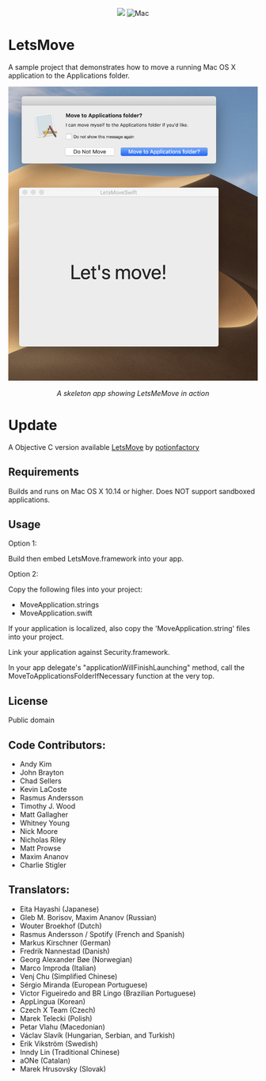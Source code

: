 <p align="center">
<img src="https://img.shields.io/badge/Swift-5.0-orange.svg" />
<img src="https://img.shields.io/badge/platforms-mac-brightgreen.svg?style=flat" alt="Mac" />
</p>




LetsMove
========

A sample project that demonstrates how to move a running Mac OS X application to the Applications folder.


<p align="center">
<img src="Doc/LetsMeMove.png" alt="Sample">
<p align="center">
<em>A skeleton app showing LetsMeMove in action</em>
</p>
</p>

# Update

A Objective C version available [LetsMove](https://github.com/potionfactory/LetsMove) by [potionfactory](https://github.com/potionfactory)



Requirements
------------
Builds and runs on Mac OS X 10.14 or higher. Does NOT support sandboxed applications.







Usage
-----

Option 1:

Build then embed LetsMove.framework into your app.

Option 2:

Copy the following files into your project:

- MoveApplication.strings
- MoveApplication.swift


If your application is localized, also copy the 'MoveApplication.string' files into your project.

Link your application against Security.framework.

In your app delegate's "applicationWillFinishLaunching" method, call the MoveToApplicationsFolderIfNecessary function at the very top.


License
-------
Public domain




Code Contributors:
-------------
* Andy Kim
* John Brayton
* Chad Sellers
* Kevin LaCoste
* Rasmus Andersson
* Timothy J. Wood
* Matt Gallagher
* Whitney Young
* Nick Moore
* Nicholas Riley
* Matt Prowse
* Maxim Ananov
* Charlie Stigler


Translators:
------------
* Eita Hayashi (Japanese)
* Gleb M. Borisov, Maxim Ananov (Russian)
* Wouter Broekhof (Dutch)
* Rasmus Andersson / Spotify (French and Spanish)
* Markus Kirschner (German)
* Fredrik Nannestad (Danish)
* Georg Alexander Bøe (Norwegian)
* Marco Improda (Italian)
* Venj Chu (Simplified Chinese)
* Sérgio Miranda (European Portuguese)
* Victor Figueiredo and BR Lingo (Brazilian Portuguese)
* AppLingua (Korean)
* Czech X Team (Czech)
* Marek Telecki (Polish)
* Petar Vlahu (Macedonian)
* Václav Slavík (Hungarian, Serbian, and Turkish)
* Erik Vikström (Swedish)
* Inndy Lin (Traditional Chinese)
* aONe (Catalan)
* Marek Hrusovsky (Slovak)

